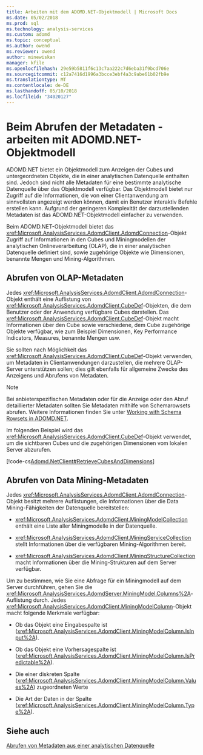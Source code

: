 ```yaml
---
title: Arbeiten mit dem ADOMD.NET-Objektmodell | Microsoft Docs
ms.date: 05/02/2018
ms.prod: sql
ms.technology: analysis-services
ms.custom: adomd
ms.topic: conceptual
ms.author: owend
ms.reviewer: owend
author: minewiskan
manager: kfile
ms.openlocfilehash: 29e59b5811f6c13c7aa222c7d6eba31f9bcd706e
ms.sourcegitcommit: c12a7416d1996a3bcce3ebf4a3c9abe61b02fb9e
ms.translationtype: MT
ms.contentlocale: de-DE
ms.lasthandoff: 05/10/2018
ms.locfileid: "34020127"
---
```

# <a name="retrieving-metadata---working-with-adomdnet-object-model"></a>Beim Abrufen der Metadaten - arbeiten mit ADOMD.NET-Objektmodell
  ADOMD.NET bietet ein Objektmodell zum Anzeigen der Cubes und untergeordneten Objekte, die in einer analytischen Datenquelle enthalten sind. Jedoch sind nicht alle Metadaten für eine bestimmte analytische Datenquelle über das Objektmodell verfügbar. Das Objektmodell bietet nur Zugriff auf die Informationen, die von einer Clientanwendung am sinnvollsten angezeigt werden können, damit ein Benutzer interaktiv Befehle erstellen kann. Aufgrund der geringeren Komplexität der darzustellenden Metadaten ist das ADOMD.NET-Objektmodell einfacher zu verwenden.  
  
 Beim ADOMD.NET-Objektmodell bietet das <xref:Microsoft.AnalysisServices.AdomdClient.AdomdConnection>-Objekt Zugriff auf Informationen in den Cubes und Miningmodellen der analytischen Onlineverarbeitung (OLAP), die in einer analytischen Datenquelle definiert sind, sowie zugehörige Objekte wie Dimensionen, benannte Mengen und Mining-Algorithmen.  
  
## <a name="retrieving-olap-metadata"></a>Abrufen von OLAP-Metadaten  
 Jedes <xref:Microsoft.AnalysisServices.AdomdClient.AdomdConnection>-Objekt enthält eine Auflistung von <xref:Microsoft.AnalysisServices.AdomdClient.CubeDef>-Objekten, die dem Benutzer oder der Anwendung verfügbare Cubes darstellen. Das <xref:Microsoft.AnalysisServices.AdomdClient.CubeDef>-Objekt macht Informationen über den Cube sowie verschiedene, dem Cube zugehörige Objekte verfügbar, wie zum Beispiel Dimensionen, Key Performance Indicators, Measures, benannte Mengen usw.  
  
 Sie sollten nach Möglichkeit das <xref:Microsoft.AnalysisServices.AdomdClient.CubeDef>-Objekt verwenden, um Metadaten in Clientanwendungen darzustellen, die mehrere OLAP-Server unterstützen sollen; dies gilt ebenfalls für allgemeine Zwecke des Anzeigens und Abrufens von Metadaten.  
  
> [!NOTE]  
>  Bei anbieterspezifischen Metadaten oder für die Anzeige oder den Abruf detaillierter Metadaten sollten Sie Metadaten mithilfe von Schemarowsets abrufen. Weitere Informationen finden Sie unter [Working with Schema Rowsets in ADOMD.NET](../../analysis-services/multidimensional-models-adomd-net-client/retrieving-metadata-working-with-schema-rowsets.md).  
  
 Im folgenden Beispiel wird das <xref:Microsoft.AnalysisServices.AdomdClient.CubeDef>-Objekt verwendet, um die sichtbaren Cubes und die zugehörigen Dimensionen vom lokalen Server abzurufen.  
  
 [!code-cs[Adomd.NetClient#RetrieveCubesAndDimensions](../../analysis-services/multidimensional-models-adomd-net-client/codesnippet/csharp/retrieving-metadata-work_1_1.cs)]  
  
## <a name="retrieving-data-mining-metadata"></a>Abrufen von Data Mining-Metadaten  
 Jedes <xref:Microsoft.AnalysisServices.AdomdClient.AdomdConnection>-Objekt besitzt mehrere Auflistungen, die Informationen über die Data Mining-Fähigkeiten der Datenquelle bereitstellen:  
  
-   <xref:Microsoft.AnalysisServices.AdomdClient.MiningModelCollection> enthält eine Liste aller Miningmodelle in der Datenquelle.  
  
-   <xref:Microsoft.AnalysisServices.AdomdClient.MiningServiceCollection> stellt Informationen über die verfügbaren Mining-Algorithmen bereit.  
  
-   <xref:Microsoft.AnalysisServices.AdomdClient.MiningStructureCollection> macht Informationen über die Mining-Strukturen auf dem Server verfügbar.  
  
 Um zu bestimmen, wie Sie eine Abfrage für ein Miningmodell auf dem Server durchführen, gehen Sie die <xref:Microsoft.AnalysisServices.AdomdServer.MiningModel.Columns%2A>-Auflistung durch. Jedes <xref:Microsoft.AnalysisServices.AdomdClient.MiningModelColumn>-Objekt macht folgende Merkmale verfügbar:  
  
-   Ob das Objekt eine Eingabespalte ist (<xref:Microsoft.AnalysisServices.AdomdClient.MiningModelColumn.IsInput%2A>).  
  
-   Ob das Objekt eine Vorhersagespalte ist (<xref:Microsoft.AnalysisServices.AdomdClient.MiningModelColumn.IsPredictable%2A>).  
  
-   Die einer diskreten Spalte (<xref:Microsoft.AnalysisServices.AdomdClient.MiningModelColumn.Values%2A>) zugeordneten Werte  
  
-   Die Art der Daten in der Spalte (<xref:Microsoft.AnalysisServices.AdomdClient.MiningModelColumn.Type%2A>).  
  
## <a name="see-also"></a>Siehe auch  
 [Abrufen von Metadaten aus einer analytischen Datenquelle](../../analysis-services/multidimensional-models-adomd-net-client/retrieving-metadata-from-an-analytical-data-source.md)  
  
  

